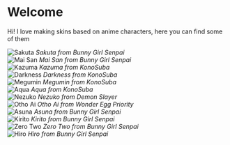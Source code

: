# Welcome
Hi! I love making skins based on anime characters, here you can find some of them


![Sakuta](https://s.namemc.com/3d/skin/body.png?id=f957f109d15cdeb9&model=slim&width=320&height=160&front_and_back=true)
*Sakuta from Bunny Girl Senpai*<br>
![Mai San](https://s.namemc.com/3d/skin/body.png?id=1eaa6c247a025437&model=slim&width=320&height=160&front_and_back=true)
*Mai San from Bunny Girl Senpai*<br>
![Kazuma](https://s.namemc.com/3d/skin/body.png?id=1eaa6c247a025437&model=slim&width=320&height=160&front_and_back=true)
*Kazuma from KonoSuba*<br>
![Darkness](https://s.namemc.com/3d/skin/body.png?id=16d81fd6979fe6f6&model=slim&width=320&height=160&front_and_back=true)
*Darkness from KonoSuba*<br>
![Megumin](https://s.namemc.com/3d/skin/body.png?id=1eaa6c247a025437&model=slim&width=320&height=160&front_and_back=true)
*Megumin from KonoSuba*<br>
![Aqua](https://s.namemc.com/3d/skin/body.png?id=1eaa6c247a025437&model=slim&width=320&height=160&front_and_back=true)
*Aqua from KonoSuba*<br>
![Nezuko](https://s.namemc.com/3d/skin/body.png?id=1eaa6c247a025437&model=slim&width=320&height=160&front_and_back=true)
*Nezuko from Demon Slayer*<br>
![Otho Ai](https://s.namemc.com/3d/skin/body.png?id=1eaa6c247a025437&model=slim&width=320&height=160&front_and_back=true)
*Otho Ai from Wonder Egg Priority*<br>
![Asuna](https://s.namemc.com/3d/skin/body.png?id=1eaa6c247a025437&model=slim&width=320&height=160&front_and_back=true)
*Asuna from Bunny Girl Senpai*<br>
![Kirito](https://s.namemc.com/3d/skin/body.png?id=1eaa6c247a025437&model=slim&width=320&height=160&front_and_back=true)
*Kirito from Bunny Girl Senpai*<br>
![Zero Two](https://s.namemc.com/3d/skin/body.png?id=1eaa6c247a025437&model=slim&width=320&height=160&front_and_back=true)
*Zero Two from Bunny Girl Senpai*<br>
![Hiro](https://s.namemc.com/3d/skin/body.png?id=1eaa6c247a025437&model=slim&width=320&height=160&front_and_back=true)
*Hiro from Bunny Girl Senpai*<br>
